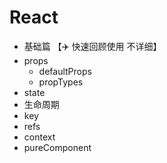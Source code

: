 # React
- 基础篇 【✈️ 快速回顾使用 不详细】
- props
  - defaultProps
  - propTypes
- state
- 生命周期
- key
- refs
- context
- pureComponent
